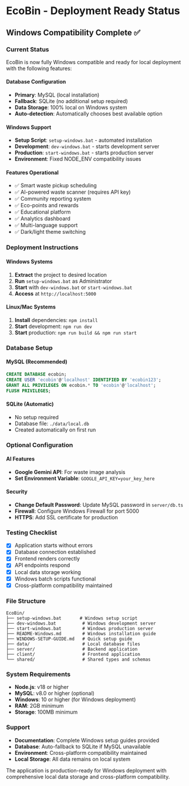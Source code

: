 # EcoBin - Deployment Ready Status

## Windows Compatibility Complete ✅

### Current Status
EcoBin is now fully Windows compatible and ready for local deployment with the following features:

#### Database Configuration
- **Primary**: MySQL (local installation)
- **Fallback**: SQLite (no additional setup required)
- **Data Storage**: 100% local on Windows system
- **Auto-detection**: Automatically chooses best available option

#### Windows Support
- **Setup Script**: `setup-windows.bat` - automated installation
- **Development**: `dev-windows.bat` - starts development server
- **Production**: `start-windows.bat` - starts production server
- **Environment**: Fixed NODE_ENV compatibility issues

#### Features Operational
- ✅ Smart waste pickup scheduling
- ✅ AI-powered waste scanner (requires API key)
- ✅ Community reporting system
- ✅ Eco-points and rewards
- ✅ Educational platform
- ✅ Analytics dashboard
- ✅ Multi-language support
- ✅ Dark/light theme switching

### Deployment Instructions

#### Windows Systems
1. **Extract** the project to desired location
2. **Run** `setup-windows.bat` as Administrator
3. **Start** with `dev-windows.bat` or `start-windows.bat`
4. **Access** at `http://localhost:5000`

#### Linux/Mac Systems
1. **Install** dependencies: `npm install`
2. **Start** development: `npm run dev`
3. **Start** production: `npm run build && npm run start`

### Database Setup

#### MySQL (Recommended)
```sql
CREATE DATABASE ecobin;
CREATE USER 'ecobin'@'localhost' IDENTIFIED BY 'ecobin123';
GRANT ALL PRIVILEGES ON ecobin.* TO 'ecobin'@'localhost';
FLUSH PRIVILEGES;
```

#### SQLite (Automatic)
- No setup required
- Database file: `./data/local.db`
- Created automatically on first run

### Optional Configuration

#### AI Features
- **Google Gemini API**: For waste image analysis
- **Set Environment Variable**: `GOOGLE_API_KEY=your_key_here`

#### Security
- **Change Default Password**: Update MySQL password in `server/db.ts`
- **Firewall**: Configure Windows Firewall for port 5000
- **HTTPS**: Add SSL certificate for production

### Testing Checklist
- [x] Application starts without errors
- [x] Database connection established
- [x] Frontend renders correctly
- [x] API endpoints respond
- [x] Local data storage working
- [x] Windows batch scripts functional
- [x] Cross-platform compatibility maintained

### File Structure
```
EcoBin/
├── setup-windows.bat       # Windows setup script
├── dev-windows.bat          # Windows development server
├── start-windows.bat        # Windows production server
├── README-Windows.md        # Windows installation guide
├── WINDOWS-SETUP-GUIDE.md   # Quick setup guide
├── data/                    # Local database files
├── server/                  # Backend application
├── client/                  # Frontend application
└── shared/                  # Shared types and schemas
```

### System Requirements
- **Node.js**: v18 or higher
- **MySQL**: v8.0 or higher (optional)
- **Windows**: 10 or higher (for Windows deployment)
- **RAM**: 2GB minimum
- **Storage**: 100MB minimum

### Support
- **Documentation**: Complete Windows setup guides provided
- **Database**: Auto-fallback to SQLite if MySQL unavailable
- **Environment**: Cross-platform compatibility maintained
- **Local Storage**: All data remains on local system

The application is production-ready for Windows deployment with comprehensive local data storage and cross-platform compatibility.